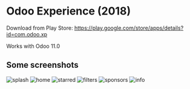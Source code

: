 Odoo Experience (2018)
======================

Download from Play Store: https://play.google.com/store/apps/details?id=com.odoo.xp

Works with Odoo 11.0

Some screenshots
----------------

![splash](https://user-images.githubusercontent.com/12744972/66641583-a742b000-ec38-11e9-8a10-ceb579b24577.png)
![home](https://user-images.githubusercontent.com/7599886/46207037-8bc57980-c343-11e8-879f-11ebe2a198d2.png)
![starred](https://user-images.githubusercontent.com/7599886/46207167-04c4d100-c344-11e8-9fe0-f5b13bc0ce1d.png)
![filters](https://user-images.githubusercontent.com/7599886/46207162-0393a400-c344-11e8-8f86-87b42aa2299d.png)
![sponsors](https://user-images.githubusercontent.com/7599886/46207165-04c4d100-c344-11e8-91b5-de9383411a4b.png)
![info](https://user-images.githubusercontent.com/7599886/46207164-04c4d100-c344-11e8-8bca-bf5289a879a8.png)
